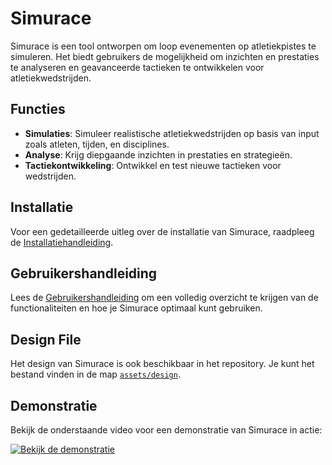 # Simurace

Simurace is een tool ontworpen om loop evenementen op atletiekpistes te simuleren. Het biedt gebruikers de mogelijkheid om inzichten en prestaties te analyseren en geavanceerde tactieken te ontwikkelen voor atletiekwedstrijden.

## Functies
- **Simulaties**: Simuleer realistische atletiekwedstrijden op basis van input zoals atleten, tijden, en disciplines.
- **Analyse**: Krijg diepgaande inzichten in prestaties en strategieën.
- **Tactiekontwikkeling**: Ontwikkel en test nieuwe tactieken voor wedstrijden.

## Installatie
Voor een gedetailleerde uitleg over de installatie van Simurace, raadpleeg de [Installatiehandleiding](INSTALATION-MANUAL.md).

## Gebruikershandleiding
Lees de [Gebruikershandleiding](USER-MANUAL.md) om een volledig overzicht te krijgen van de functionaliteiten en hoe je Simurace optimaal kunt gebruiken.

## Design File
Het design van Simurace is ook beschikbaar in het repository. Je kunt het bestand vinden in de map [`assets/design`](assets/design/). 

## Demonstratie
Bekijk de onderstaande video voor een demonstratie van Simurace in actie:

[![Bekijk de demonstratie](https://img.youtube.com/vi/Y6HVYu0-Gkg/0.jpg)](https://www.youtube.com/watch?v=Y6HVYu0-Gkg&t=1485s)
